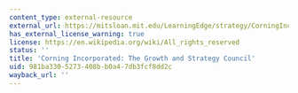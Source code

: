 ```yaml
---
content_type: external-resource
external_url: https://mitsloan.mit.edu/LearningEdge/strategy/CorningIncorporated/Pages/default.aspx
has_external_license_warning: true
license: https://en.wikipedia.org/wiki/All_rights_reserved
status: ''
title: 'Corning Incorporated: The Growth and Strategy Council'
uid: 981ba330-5273-408b-b0a4-7db3fcf8dd2c
wayback_url: ''
---
```

